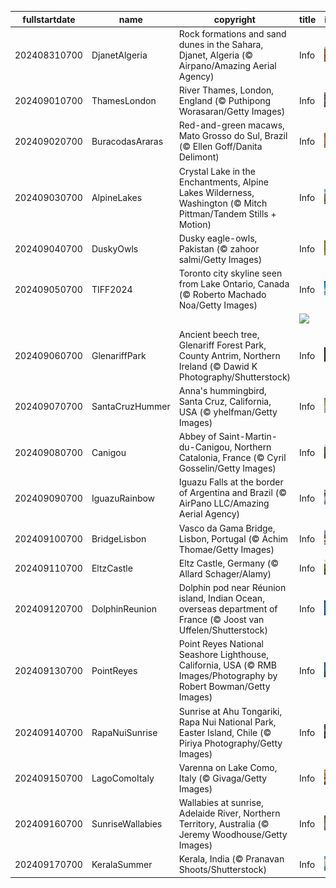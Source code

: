 |fullstartdate|name|copyright|title|image|
|--|--|--|--|--|
202408310700|DjanetAlgeria|Rock formations and sand dunes in the Sahara, Djanet, Algeria (© Airpano/Amazing Aerial Agency)|Info|![](/en-AU/2024/09/202408310700DjanetAlgeria.jpg)|
202409010700|ThamesLondon|River Thames, London, England (© Puthipong Worasaran/Getty Images)|Info|![](/en-AU/2024/09/202409010700ThamesLondon.jpg)|
202409020700|BuracodasAraras|Red-and-green macaws, Mato Grosso do Sul, Brazil (© Ellen Goff/Danita Delimont)|Info|![](/en-AU/2024/09/202409020700BuracodasAraras.jpg)|
202409030700|AlpineLakes|Crystal Lake in the Enchantments, Alpine Lakes Wilderness, Washington (© Mitch Pittman/Tandem Stills + Motion)|Info|![](/en-AU/2024/09/202409030700AlpineLakes.jpg)|
202409040700|DuskyOwls|Dusky eagle-owls, Pakistan (© zahoor salmi/Getty Images)|Info|![](/en-AU/2024/09/202409040700DuskyOwls.jpg)|
202409050700|TIFF2024|Toronto city skyline seen from Lake Ontario, Canada (© Roberto Machado Noa/Getty Images)|Info|![](/en-AU/2024/09/202409050700TIFF2024.jpg)|
||||![](/en-AU/2024/09/.jpg)|
202409060700|GlenariffPark|Ancient beech tree, Glenariff Forest Park, County Antrim, Northern Ireland (© Dawid K Photography/Shutterstock)|Info|![](/en-AU/2024/09/202409060700GlenariffPark.jpg)|
202409070700|SantaCruzHummer|Anna's hummingbird, Santa Cruz, California, USA (© yhelfman/Getty Images)|Info|![](/en-AU/2024/09/202409070700SantaCruzHummer.jpg)|
202409080700|Canigou|Abbey of Saint-Martin-du-Canigou, Northern Catalonia, France (© Cyril Gosselin/Getty Images)|Info|![](/en-AU/2024/09/202409080700Canigou.jpg)|
202409090700|IguazuRainbow|Iguazu Falls at the border of Argentina and Brazil (© AirPano LLC/Amazing Aerial Agency)|Info|![](/en-AU/2024/09/202409090700IguazuRainbow.jpg)|
202409100700|BridgeLisbon|Vasco da Gama Bridge, Lisbon, Portugal (© Achim Thomae/Getty Images)|Info|![](/en-AU/2024/09/202409100700BridgeLisbon.jpg)|
202409110700|EltzCastle|Eltz Castle, Germany (© Allard Schager/Alamy)|Info|![](/en-AU/2024/09/202409110700EltzCastle.jpg)|
202409120700|DolphinReunion|Dolphin pod near Réunion island, Indian Ocean, overseas department of France (© Joost van Uffelen/Shutterstock)|Info|![](/en-AU/2024/09/202409120700DolphinReunion.jpg)|
202409130700|PointReyes|Point Reyes National Seashore Lighthouse, California, USA (© RMB Images/Photography by Robert Bowman/Getty Images)|Info|![](/en-AU/2024/09/202409130700PointReyes.jpg)|
202409140700|RapaNuiSunrise|Sunrise at Ahu Tongariki, Rapa Nui National Park, Easter Island, Chile (© Piriya Photography/Getty Images)|Info|![](/en-AU/2024/09/202409140700RapaNuiSunrise.jpg)|
202409150700|LagoComoItaly|Varenna on Lake Como, Italy (© Givaga/Getty Images)|Info|![](/en-AU/2024/09/202409150700LagoComoItaly.jpg)|
202409160700|SunriseWallabies|Wallabies at sunrise, Adelaide River, Northern Territory, Australia (© Jeremy Woodhouse/Getty Images)|Info|![](/en-AU/2024/09/202409160700SunriseWallabies.jpg)|
202409170700|KeralaSummer|Kerala, India (© Pranavan Shoots/Shutterstock)|Info|![](/en-AU/2024/09/202409170700KeralaSummer.jpg)|
